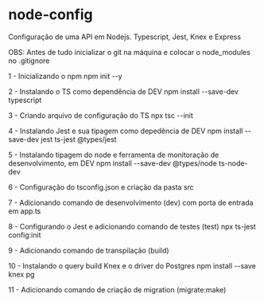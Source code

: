 # node-config
Configuração de uma API em Nodejs. Typescript, Jest, Knex e Express

OBS: Antes de tudo inicializar o git na máquina e colocar o node_modules no .gitignore

1 - Inicializando o npm
    npm init --y

2 - Instalando o TS como dependência de DEV
    npm install --save-dev typescript

3 - Criando arquivo de configuração do TS
    npx tsc --init

4 - Instalando Jest e sua tipagem como depedência de DEV
    npm install --save-dev jest ts-jest @types/jest

5 - Instalando tipagem do node e ferramenta de monitoração de desenvolvimento, em DEV
     npm install --save-dev @types/node ts-node-dev

6 - Configuração do tsconfig.json e criação da pasta src

7 - Adicionando comando de desenvolvimento (dev) com porta de entrada em app.ts

8 - Configurando o Jest e adicionando comando de testes (test)
    npx ts-jest config:init

9 - Adicionando comando de transpilação (build)

10 - Instalando o query build Knex e o driver do Postgres
    npm install --save knex pg

11 - Adicionando comando de criação de migration (migrate:make)